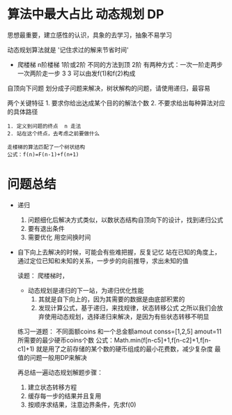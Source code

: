 # 算法中最大占比 动态规划 DP
思想最重要，建立感性的认识，具象的去学习，抽象不易学习

动态规划算法就是 '记住求过的解来节省时间'

- 爬楼梯
n阶楼梯
1阶或2阶  不同的方法到顶
2阶 有两种方式：一次一阶走两步  一次两阶走一步
3  3  可以由发f(1)和f(2)构成

自顶向下问题  划分成子问题来解决，树状解构的问题，请使用递归，最容易

两个关键特征
    1. 要求你给出达成某个目的的解法个数
    2. 不要求给出每种算法对应的具体路径

    1. 定义到问题的终点  n 走法
    2. 站在这个终点，去考虑之前要做什么

    走楼梯的算法匹配了一个树状结构 
    公式：f(n)=F(n-1)+f(n+1)

# 问题总结
- 递归
    1. 问题细化后解决方式类似，以数状态结构自顶向下的设计，找到递归公式
    2. 要有退出条件
    3. 需要优化 用空间换时间

- 自下向上去解决的时候，可能会有些难把握，反复记忆
    站在已知的角度上， 通过定位已知和未知的关系，一步步的向前推导，求出未知的值

    读题：
    爬楼梯时，

    - 动态规划是递归的下一站，为递归优化性能
        1. 其就是自下向上的，因为其需要的数据是由底部积累的
        2. 发现计算公式，基于递归，来找规律，状态转移公式
        之所以我们会放弃使用动态规划，选择递归来解决，是因为有些状态转移不明显

    练习一道题：
    不同面额coins 和一个总金额amout conss=[1,2,5] amout=11 所需要的最少硬币coins个数
    公式：Math.min(f[n-c5]+1,f[n-c2]+1,f[n-c1]+1) 就是用了之前存储的某个数的硬币组成的最小花费数，减少复杂度
    最值的问题一般用DP来解决


    再总结一遍动态规划解题步骤：
    1. 建立状态转移方程
    2. 缓存每一步的结果并且复用
    3. 按顺序求结果，注意边界条件，先求f(0)
